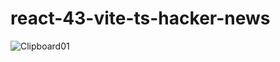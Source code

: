 # react-43-vite-ts-hacker-news
![Clipboard01](https://user-images.githubusercontent.com/61388692/204159821-36b158e4-070f-4bf2-9641-a1ceb40952b8.jpg)


